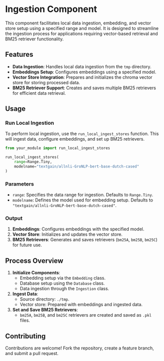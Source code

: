# Ingestion Component

This component facilitates local data ingestion, embedding, and vector store setup using a specified range and model. It is designed to streamline the ingestion process for applications requiring vector-based retrieval and BM25 retriever functionality.

## Features

- **Data Ingestion**: Handles local data ingestion from the `tmp` directory.
- **Embeddings Setup**: Configures embeddings using a specified model.
- **Vector Store Integration**: Prepares and initializes the chroma vector store for storing processed data.
- **BM25 Retriever Support**: Creates and saves multiple BM25 retrievers for efficient data retrieval.

## Usage

### Run Local Ingestion

To perform local ingestion, use the `run_local_ingest_stores` function. This will ingest data, configure embeddings, and set up BM25 retrievers.

```python
from your_module import run_local_ingest_stores

run_local_ingest_stores(
    range=Range.Tiny,
    modelname="textgain/allnli-GroNLP-bert-base-dutch-cased"
)
```

### Parameters

- `range`: Specifies the data range for ingestion. Defaults to `Range.Tiny`.
- `modelname`: Defines the model used for embedding setup. Defaults to `"textgain/allnli-GroNLP-bert-base-dutch-cased"`.

### Output

1. **Embeddings**: Configures embeddings with the specified model.
2. **Vector Store**: Initializes and updates the vector store.
3. **BM25 Retrievers**: Generates and saves retrievers (`bm25A`, `bm25B`, `bm25C`) for future use.

## Process Overview

1. **Initialize Components**:
   - Embedding setup via the `Embedding` class.
   - Database setup using the `Database` class.
   - Data ingestion through the `Ingestion` class.
2. **Ingest Data**:
   - Source directory: `./tmp`.
   - Vector store: Prepared with embeddings and ingested data.
3. **Set and Save BM25 Retrievers**:
   - `bm25A`, `bm25B`, and `bm25C` retrievers are created and saved as `.pkl` files.

## Contributing

Contributions are welcome! Fork the repository, create a feature branch, and submit a pull request.
